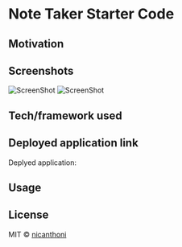 # Note Taker Starter Code

## Motivation

## Screenshots

![ScreenShot](./)
![ScreenShot](./)

## Tech/framework used

## Deployed application link
Deplyed application: 

## Usage

## License

MIT © [nicanthoni]()